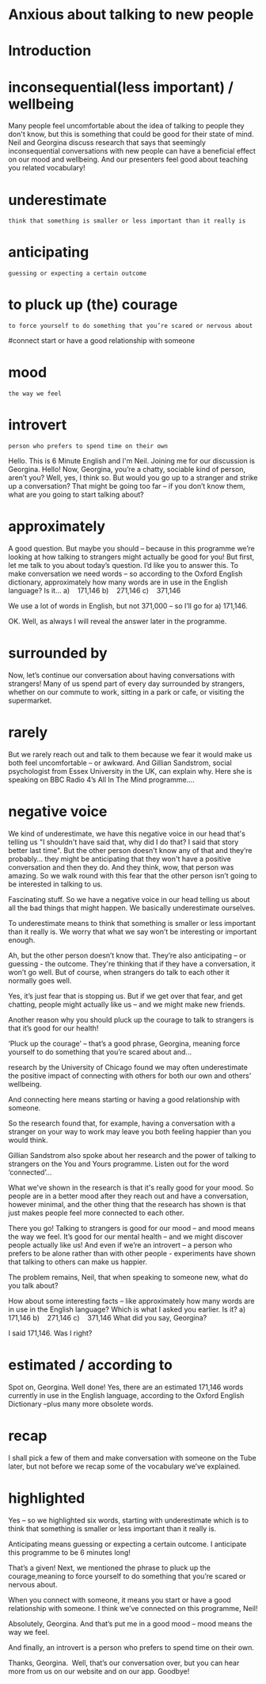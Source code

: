 # Anxious about talking to new people

# Introduction
# inconsequential(less important) / wellbeing
Many people feel uncomfortable about the idea of talking to people they don't know, but this is something that could be good for their state of mind. Neil and Georgina discuss research that says that seemingly inconsequential conversations with new people can have a beneficial effect on our mood and wellbeing. And our presenters feel good about teaching you related vocabulary!

# underestimate
    think that something is smaller or less important than it really is

# anticipating
    guessing or expecting a certain outcome 

# to pluck up (the) courage
    to force yourself to do something that you’re scared or nervous about

#connect
    start or have a good relationship with someone

# mood
    the way we feel

# introvert
    person who prefers to spend time on their own 

Hello. This is 6 Minute English and I'm Neil. Joining me for our discussion is Georgina.
Hello!
Now, Georgina, you’re a chatty, sociable kind of person, aren’t you?
Well, yes, I think so.
But would you go up to a stranger and strike up a conversation?
That might be going too far – if you don’t know them, what are you going to start talking about?

# approximately
A good question. But maybe you should – because in this programme we’re looking at how talking to strangers might actually be good for you! But first, let me talk to you about today’s question. I’d like you to answer this. To make conversation we need words – so according to the Oxford English dictionary, approximately how many words are in use in the English language? Is it…
a)    171,146
b)    271,146
c)    371,146

We use a lot of words in English, but not 371,000 – so I’ll go for a) 171,146.

OK. Well, as always I will reveal the answer later in the programme.

# surrounded by
Now, let’s continue our conversation about having conversations with strangers! Many of us spend part of every day surrounded by strangers, whether on our commute to work, sitting in a park or cafe, or visiting the supermarket.

# rarely
But we rarely reach out and talk to them because we fear it would make us both feel uncomfortable – or awkward. And Gillian Sandstrom, social psychologist from Essex University in the UK, can explain why. Here she is speaking on BBC Radio 4’s All In The Mind programme….

# negative voice
We kind of underestimate, we have this negative voice in our head that's telling us "I shouldn't have said that, why did I do that? I said that story better last time". But the other person doesn't know any of that and they’re probably… they might be anticipating that they won't have a positive conversation and then they do. And they think, wow, that person was amazing. So we walk round with this fear that the other person isn’t going to be interested in talking to us.

Fascinating stuff. So we have a negative voice in our head telling us about all the bad things that might happen. We basically underestimate ourselves.

To underestimate means to think that something is smaller or less important than it really is. We worry that what we say won’t be interesting or important enough.

Ah, but the other person doesn’t know that. They’re also anticipating – or guessing - the outcome. They're thinking that if they have a conversation, it won’t go well. But of course, when strangers do talk to each other it normally goes well.

Yes, it’s just fear that is stopping us. But if we get over that fear, and get chatting, people might actually like us – and we might make new friends.

Another reason why you should pluck up the courage to talk to strangers is that it’s good for our health!

‘Pluck up the courage’ – that’s a good phrase, Georgina, meaning force yourself to do something that you’re scared about and… 

research by the University of Chicago found we may often underestimate the positive impact of connecting with others for both our own and others' wellbeing.

And connecting here means starting or having a good relationship with someone. 

So the research found that, for example, having a conversation with a stranger on your way to work may leave you both feeling happier than you would think.

Gillian Sandstrom also spoke about her research and the power of talking to strangers on the You and Yours programme. Listen out for the word ‘connected’…

What we've shown in the research is that it's really good for your mood. So people are in a better mood after they reach out and have a conversation, however minimal, and the other thing that the research has shown is that just makes people feel more connected to each other.

There you go! Talking to strangers is good for our mood – and mood means the way we feel. It’s good for our mental health – and we might discover people actually like us!
And even if we’re an introvert – a person who prefers to be alone rather than with other people - experiments have shown that talking to others can make us happier.

The problem remains, Neil, that when speaking to someone new, what do you talk about?

How about some interesting facts – like approximately how many words are in use in the English language? Which is what I asked you earlier. Is it?
a)    171,146
b)    271,146
c)    371,146
What did you say, Georgina?

I said 171,146. Was I right?

# estimated / according to
Spot on, Georgina. Well done! Yes, there are an estimated 171,146 words currently in use in the English language, according to the Oxford English Dictionary –plus many more obsolete words.

# recap
I shall pick a few of them and make conversation with someone on the Tube later, but not before we recap some of the vocabulary we’ve explained.

# highlighted
Yes – so we highlighted six words, starting with underestimate which is to think that something is smaller or less important than it really is.

Anticipating means guessing or expecting a certain outcome. I anticipate this programme to be 6 minutes long!

That’s a given! Next, we mentioned the phrase to pluck up the courage,meaning to force yourself to do something that you’re scared or nervous about.

When you connect with someone, it means you start or have a good relationship with someone. I think we’ve connected on this programme, Neil!

Absolutely, Georgina. And that’s put me in a good mood – mood means the way we feel.

And finally, an introvert is a person who prefers to spend time on their own.

Thanks, Georgina.  Well, that’s our conversation over, but you can hear more from us on our website and on our app. Goodbye!